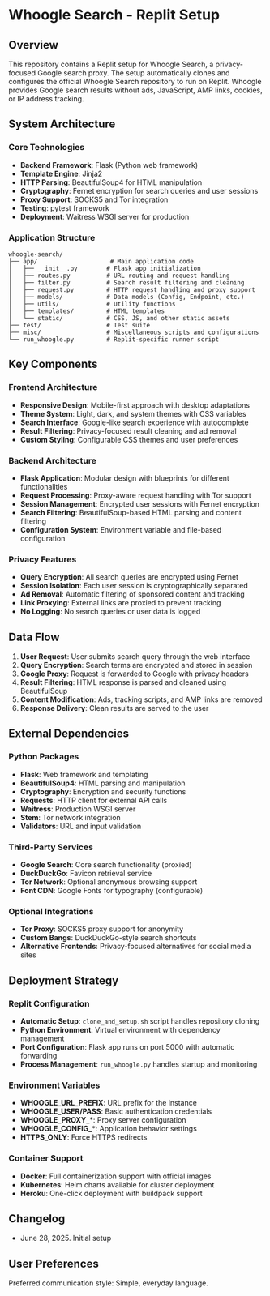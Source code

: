 # Whoogle Search - Replit Setup

## Overview
This repository contains a Replit setup for Whoogle Search, a privacy-focused Google search proxy. The setup automatically clones and configures the official Whoogle Search repository to run on Replit. Whoogle provides Google search results without ads, JavaScript, AMP links, cookies, or IP address tracking.

## System Architecture

### Core Technologies
- **Backend Framework**: Flask (Python web framework)
- **Template Engine**: Jinja2
- **HTTP Parsing**: BeautifulSoup4 for HTML manipulation
- **Cryptography**: Fernet encryption for search queries and user sessions
- **Proxy Support**: SOCKS5 and Tor integration
- **Testing**: pytest framework
- **Deployment**: Waitress WSGI server for production

### Application Structure
```
whoogle-search/
├── app/                    # Main application code
│   ├── __init__.py        # Flask app initialization
│   ├── routes.py          # URL routing and request handling
│   ├── filter.py          # Search result filtering and cleaning
│   ├── request.py         # HTTP request handling and proxy support
│   ├── models/            # Data models (Config, Endpoint, etc.)
│   ├── utils/             # Utility functions
│   ├── templates/         # HTML templates
│   └── static/            # CSS, JS, and other static assets
├── test/                  # Test suite
├── misc/                  # Miscellaneous scripts and configurations
└── run_whoogle.py         # Replit-specific runner script
```

## Key Components

### Frontend Architecture
- **Responsive Design**: Mobile-first approach with desktop adaptations
- **Theme System**: Light, dark, and system themes with CSS variables
- **Search Interface**: Google-like search experience with autocomplete
- **Result Filtering**: Privacy-focused result cleaning and ad removal
- **Custom Styling**: Configurable CSS themes and user preferences

### Backend Architecture
- **Flask Application**: Modular design with blueprints for different functionalities
- **Request Processing**: Proxy-aware request handling with Tor support
- **Session Management**: Encrypted user sessions with Fernet encryption
- **Search Filtering**: BeautifulSoup-based HTML parsing and content filtering
- **Configuration System**: Environment variable and file-based configuration

### Privacy Features
- **Query Encryption**: All search queries are encrypted using Fernet
- **Session Isolation**: Each user session is cryptographically separated
- **Ad Removal**: Automatic filtering of sponsored content and tracking
- **Link Proxying**: External links are proxied to prevent tracking
- **No Logging**: No search queries or user data is logged

## Data Flow

1. **User Request**: User submits search query through the web interface
2. **Query Encryption**: Search terms are encrypted and stored in session
3. **Google Proxy**: Request is forwarded to Google with privacy headers
4. **Result Filtering**: HTML response is parsed and cleaned using BeautifulSoup
5. **Content Modification**: Ads, tracking scripts, and AMP links are removed
6. **Response Delivery**: Clean results are served to the user

## External Dependencies

### Python Packages
- **Flask**: Web framework and templating
- **BeautifulSoup4**: HTML parsing and manipulation
- **Cryptography**: Encryption and security functions
- **Requests**: HTTP client for external API calls
- **Waitress**: Production WSGI server
- **Stem**: Tor network integration
- **Validators**: URL and input validation

### Third-Party Services
- **Google Search**: Core search functionality (proxied)
- **DuckDuckGo**: Favicon retrieval service
- **Tor Network**: Optional anonymous browsing support
- **Font CDN**: Google Fonts for typography (configurable)

### Optional Integrations
- **Tor Proxy**: SOCKS5 proxy support for anonymity
- **Custom Bangs**: DuckDuckGo-style search shortcuts
- **Alternative Frontends**: Privacy-focused alternatives for social media sites

## Deployment Strategy

### Replit Configuration
- **Automatic Setup**: `clone_and_setup.sh` script handles repository cloning
- **Python Environment**: Virtual environment with dependency management
- **Port Configuration**: Flask app runs on port 5000 with automatic forwarding
- **Process Management**: `run_whoogle.py` handles startup and monitoring

### Environment Variables
- **WHOOGLE_URL_PREFIX**: URL prefix for the instance
- **WHOOGLE_USER/PASS**: Basic authentication credentials
- **WHOOGLE_PROXY_***: Proxy server configuration
- **WHOOGLE_CONFIG_***: Application behavior settings
- **HTTPS_ONLY**: Force HTTPS redirects

### Container Support
- **Docker**: Full containerization support with official images
- **Kubernetes**: Helm charts available for cluster deployment
- **Heroku**: One-click deployment with buildpack support

## Changelog
- June 28, 2025. Initial setup

## User Preferences

Preferred communication style: Simple, everyday language.